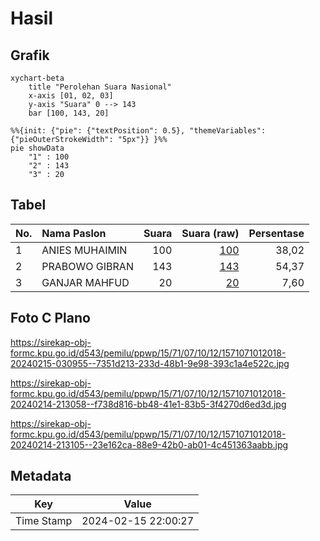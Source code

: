 # Hasil

## Grafik

```mermaid
xychart-beta
    title "Perolehan Suara Nasional"
    x-axis [01, 02, 03]
    y-axis "Suara" 0 --> 143
    bar [100, 143, 20]
```

```mermaid
%%{init: {"pie": {"textPosition": 0.5}, "themeVariables": {"pieOuterStrokeWidth": "5px"}} }%%
pie showData
    "1" : 100
    "2" : 143
    "3" : 20
```

## Tabel

| No. | Nama Paslon    | Suara | Suara (raw) | Persentase |
|:--- |:-------------- | -----:| -----------:| ----------:|
| 1   | ANIES MUHAIMIN | 100   | [100][p-1]  | 38,02      |
| 2   | PRABOWO GIBRAN | 143   | [143][p-2]  | 54,37      |
| 3   | GANJAR MAHFUD  | 20    | [20][p-3]   | 7,60       |


[p-1]: https://github.com/gigit-pemilu/pemilu-2024/blob/main/pilpres/hitung-suara/sub/15-jambi/sub/71-kota-jambi/sub/07-kota-baru/sub/1012-kenali-asam/sub/018-tps/sub/paslon-1.txt
[p-2]: https://github.com/gigit-pemilu/pemilu-2024/blob/main/pilpres/hitung-suara/sub/15-jambi/sub/71-kota-jambi/sub/07-kota-baru/sub/1012-kenali-asam/sub/018-tps/sub/paslon-2.txt
[p-3]: https://github.com/gigit-pemilu/pemilu-2024/blob/main/pilpres/hitung-suara/sub/15-jambi/sub/71-kota-jambi/sub/07-kota-baru/sub/1012-kenali-asam/sub/018-tps/sub/paslon-3.txt

## Foto C Plano

https://sirekap-obj-formc.kpu.go.id/d543/pemilu/ppwp/15/71/07/10/12/1571071012018-20240215-030955--7351d213-233d-48b1-9e98-393c1a4e522c.jpg

https://sirekap-obj-formc.kpu.go.id/d543/pemilu/ppwp/15/71/07/10/12/1571071012018-20240214-213058--f738d816-bb48-41e1-83b5-3f4270d6ed3d.jpg

https://sirekap-obj-formc.kpu.go.id/d543/pemilu/ppwp/15/71/07/10/12/1571071012018-20240214-213105--23e162ca-88e9-42b0-ab01-4c451363aabb.jpg


## Metadata

| Key        | Value               |
| ---------- | ------------------- |
| Time Stamp | 2024-02-15 22:00:27 |



